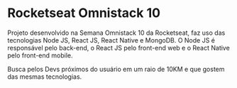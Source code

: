 # Rocketseat Omnistack 10

Projeto desenvolvido na Semana Omnistack 10 da Rocketseat, faz uso das tecnologias Node JS, React JS, React Native e MongoDB. O Node JS é responsável pelo back-end, o React JS pelo front-end web e o React Native pelo front-end mobile.

Busca pelos Devs próximos do usuário em um raio de 10KM e que gostem das mesmas tecnologias. 
